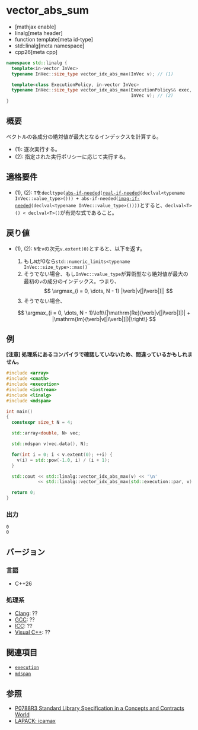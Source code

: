 # vector_abs_sum

* [mathjax enable]
* linalg[meta header]
* function template[meta id-type]
* std::linalg[meta namespace]
* cpp26[meta cpp]

```cpp
namespace std::linalg {
  template<in-vector InVec>
  typename InVec::size_type vector_idx_abs_max(InVec v); // (1)

  template<class ExecutionPolicy, in-vector InVec>
  typename InVec::size_type vector_idx_abs_max(ExecutionPolicy&& exec,
                                               InVec v); // (2)
}
```


## 概要
ベクトルの各成分の絶対値が最大となるインデックスを計算する。

- (1): 逐次実行する。
- (2): 指定された実行ポリシーに応じて実行する。


## 適格要件
- (1), (2): `T`を`decltype(`[`abs-if-needed`](abs-if-needed.md)`(`[`real-if-needed`](real-if-needed.md)`(declval<typename InVec::value_type>())) + abs-if-needed(`[`imag-if-needed`](imag-if-needed.md)`(declval<typename InVec::value_type>())))`とすると、`declval<T>() < declval<T>()`が有効な式であること。


## 戻り値
- (1), (2): `N`を`v`の次元`v.extent(0)`とすると、以下を返す。
  1. もし`N`が0なら`std::numeric_limits<typename InVec::size_type>::max()`
  2. そうでない場合、もし`InVec::value_type`が算術型なら絶対値が最大の最初の`v`の成分のインデックス。つまり、
  $$
  \argmax_{i = 0, \dots, N - 1} |\verb|v[|i\verb|]||
  $$
  3. そうでない場合、

  $$
  \argmax_{i = 0, \dots, N - 1}\left\{|\mathrm{Re}(\verb|v[|i\verb|]|)| + |\mathrm{Im}(\verb|v[|i\verb|]|)|\right\}
  $$


## 例
**[注意] 処理系にあるコンパイラで確認していないため、間違っているかもしれません。**

```cpp
#include <array>
#include <cmath>
#include <execution>
#include <iostream>
#include <linalg>
#include <mdspan>

int main()
{
  constexpr size_t N = 4;

  std::array<double, N> vec;

  std::mdspan v(vec.data(), N);

  for(int i = 0; i < v.extent(0); ++i) {
    v(i) = std::pow(-1.0, i) / (i + 1);
  }

  std::cout << std::linalg::vector_idx_abs_max(v) << '\n'                       // (1)
            << std::linalg::vector_idx_abs_max(std::execution::par, v) << '\n'; // (2)

  return 0;
}
```


### 出力
```
0
0
```


## バージョン
### 言語
- C++26

### 処理系
- [Clang](/implementation.md#clang): ??
- [GCC](/implementation.md#gcc): ??
- [ICC](/implementation.md#icc): ??
- [Visual C++](/implementation.md#visual_cpp): ??


## 関連項目
- [`execution`](/reference/execution.md)
- [`mdspan`](/reference/mdspan.md)


## 参照
- [P0788R3 Standard Library Specification in a Concepts and Contracts World](http://www.open-std.org/jtc1/sc22/wg21/docs/papers/2018/p0788r3.pdf)
- [LAPACK: icamax](https://netlib.org/lapack/explore-html/dd/d52/group__iamax_gafdf273dcc3f020e2aa5c716c1b3d7265.html#gafdf273dcc3f020e2aa5c716c1b3d7265)


